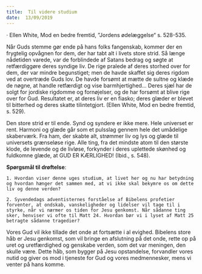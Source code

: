 ```yaml
---
title:  Til videre studium
date:  13/09/2019
---
```


· Ellen White, Mod en bedre fremtid, ”Jordens ødelæggelse“ s. 528-535.

Når Guds stemme gør ende på hans folks fangenskab, kommer der en frygtelig opvågnen for dem, der har tabt alt i livets store strid. Så længe nådetiden varede, var de forblindede af Satans bedrag og søgte at retfærdiggøre deres syndige liv. De rige pralede af deres storhed over for dem, der var mindre begunstiget; men de havde skaffet sig deres rigdom ved at overtræde Guds lov. De havde forsømt at mætte de sultne og klæde de nøgne, at handle retfærdigt og vise barmhjertighed… Deres sjæl har de solgt for jordiske rigdomme og fornøjelser, og de har forsømt at blive rige over for Gud. Resultatet er, at deres liv er en fiasko; deres glæder er blevet til bitterhed og deres skatte tilintetgjort. (Ellen White, Mod en bedre fremtid, s. 529).

Den store strid er til ende. Synd og syndere er ikke mere. Hele universet er rent. Harmoni og glæde går som et pulsslag gennem hele det umådelige skaberværk. Fra ham, der skabte alt, strømmer liv og lys og glæde til universets grænseløse rige. Alle ting, fra det mindste atom til den største klode, de levende og de livløse, forkynder i deres uplettede skønhed og fuldkomne glæde, at GUD ER KÆRLIGHED! (Ibid., s. 548).

**Spørgsmål til drøftelse**:

`1.	Hvordan viser denne uges studium, at livet her og nu har betydning og hvordan hænger det sammen med, at vi ikke skal bekymre os om dette liv og denne verden?`

`2.	Syvendedags adventisternes forståelse af Bibelens profetier forventer, at ondskab, vanskeligheder og lidelser vil tage til i styrke, når vi nærmer os tiden for Jesu genkomst. Når sådanne ting sker, henviser vi ofte til Matt 24. Hvordan bør vi i lyset af Matt 25 betragte sådanne tragedier?`

Vores Gud vil ikke tillade det onde at fortsætte i al evighed. Bibelens store håb er Jesu genkomst, som vil bringe en afslutning på det onde, rette op på uret og uretfærdighed og genskabe verden, som det var meningen, den skulle være. Dette håb, som bygger på Jesu opstandelse, forvandler vores nutid og giver os mod i tjeneste for Gud og vores medmennesker, mens vi venter på hans komme.